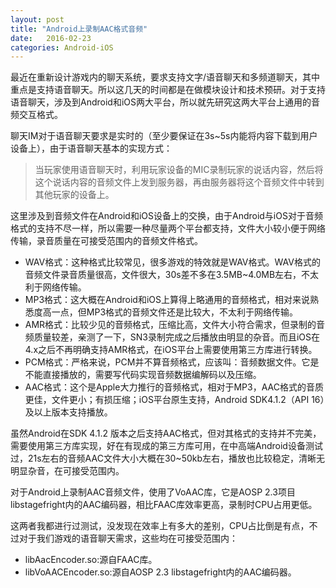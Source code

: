 ```yaml
---
layout: post
title: "Android上录制AAC格式音频"
date:   2016-02-23
categories: Android-iOS
---
```


最近在重新设计游戏内的聊天系统，要求支持文字/语音聊天和多频道聊天，其中重点是支持语音聊天。所以这几天的时间都是在做模块设计和技术预研。对于支持语音聊天，涉及到Android和iOS两大平台，所以就先研究这两大平台上通用的音频交互格式。

聊天IM对于语音聊天要求是实时的（至少要保证在3s~5s内能将内容下载到用户设备上），由于语音聊天基本的实现方式：
  
> 当玩家使用语音聊天时，利用玩家设备的MIC录制玩家的说话内容，然后将这个说话内容的音频文件上发到服务器，再由服务器将这个音频文件中转到其他玩家的设备上。

这里涉及到音频文件在Android和iOS设备上的交换，由于Android与iOS对于音频格式的支持不尽一样，所以需要一种尽量两个平台都支持，文件大小较小便于网络传输，录音质量在可接受范围内的音频文件格式。

* WAV格式：这种格式比较常见，很多游戏的特效就是WAV格式。WAV格式的音频文件录音质量很高，文件很大，30s差不多在3.5MB~4.0MB左右，不太利于网络传输。  
* MP3格式：这大概在Android和iOS上算得上略通用的音频格式，相对来说熟悉度高一点，但MP3格式的音频文件还是比较大，不太利于网络传输。  
* AMR格式：比较少见的音频格式，压缩比高，文件大小符合需求，但录制的音频质量较差，亲测了一下，SN3录制完成之后播放由明显的杂音。而且iOS在4.x之后不再明确支持AMR格式，在iOS平台上需要使用第三方库进行转换。  
* PCM格式：严格来说，PCM并不算音频格式，应该叫：音频数据文件。它是不能直接播放的，需要写代码实现音频数据编解码以及压缩。  
* AAC格式：这个是Apple大力推行的音频格式，相对于MP3，AAC格式的音质更佳，文件更小；有损压缩；iOS平台原生支持，Android SDK4.1.2（API 16）及以上版本支持播放。

虽然Android在SDK 4.1.2 版本之后支持AAC格式，但对其格式的支持并不完美，需要使用第三方库实现，好在有现成的第三方库可用，在中高端Android设备测试过，21s左右的音频AAC文件大小大概在30~50kb左右，播放也比较稳定，清晰无明显杂音，在可接受范围内。

对于Android上录制AAC音频文件，使用了VoAAC库，它是AOSP 2.3项目libstagefright内的AAC编码器，相比FAAC库效率更高，录制时CPU占用更低。

这两者我都进行过测试，没发现在效率上有多大的差别，CPU占比倒是有点，不过对于我们游戏的语音聊天需求，这些均在可接受范围内：  

* libAacEncoder.so:源自FAAC库。
* libVoAACEncoder.so:源自AOSP 2.3 libstagefright内的AAC编码器。